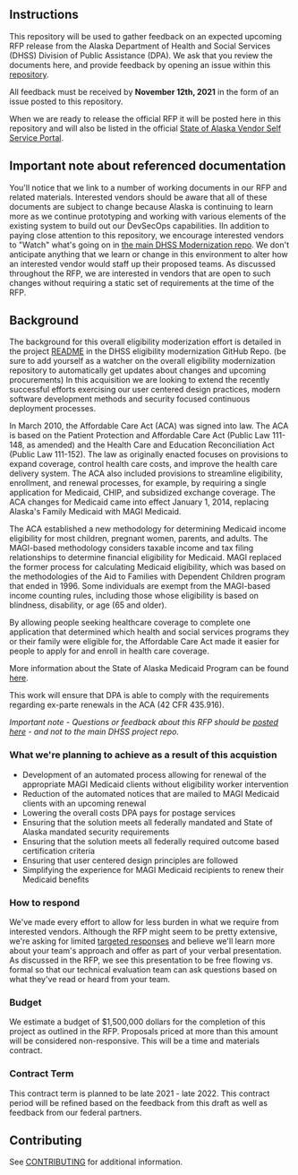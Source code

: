 ## Instructions

This repository will be used to gather feedback on an expected upcoming RFP release from the Alaska Department of Health and Social Services (DHSS) Division of Public Assistance (DPA). We ask that you review the documents here, and provide feedback by opening an issue within this [repository](https://github.com/AlaskaDHSS/RFP-ARIES-AutomatedRenewals/issues).

All feedback must be received by **November 12th, 2021** in the form of an issue posted to this repository. 

When we are ready to release the official RFP it will be posted here in this repository and will also be listed in the official [State of Alaska Vendor Self Service Portal](https://iris-vss.alaska.gov/webapp/PRDVSS1X1/AltSelfService).


## Important note about referenced documentation

You'll notice that we link to a number of working documents in our RFP and related materials.  Interested vendors should be aware that all of these documents are subject to change because Alaska is continuing to learn more as we continue prototyping and working with various elements of the existing system to build out our DevSecOps capabilities.  IIn addition to paying close attention to this repository, we encourage interested vendors to "Watch" what's going on in [the main DHSS Modernization repo](https://github.com/AlaskaDHSS/EIS-Modernization).  We don't anticipate anything that we learn or change in this environment to alter how an interested vendor would staff up their proposed teams.  As discussed throughout the RFP, we are interested in vendors that are open to such changes without requiring a static set of requirements at the time of the RFP.

## Background

The background for this overall eligibility moderization effort is detailed in the project [README](https://github.com/AlaskaDHSS/EIS-Modernization#readme) in the DHSS eligibility modernization GitHub Repo. (be sure to add yourself as a watcher on the overall eligibility modernization repository to automatically get updates about changes and upcoming procurements) In this acquisition we are looking to extend the recently successful efforts exercising our user centered design practices, modern software development methods and security focused continuous deployment processes. 

In March 2010, the Affordable Care Act (ACA) was signed into law. The ACA is based on the Patient Protection and Affordable Care Act (Public Law 111-148, as amended) and the Health Care and Education Reconciliation Act (Public Law 111-152). The law as originally enacted focuses on provisions to expand coverage, control health care costs, and improve the health care delivery system. The ACA also included provisions to streamline eligibility, enrollment, and renewal processes, for example, by requiring a single application for Medicaid, CHIP, and subsidized exchange coverage. The ACA changes for Medicaid came into effect January 1, 2014, replacing Alaska's Family Medicaid with MAGI Medicaid.

The ACA established a new methodology for determining Medicaid income eligibility for most children, pregnant women, parents, and adults. The MAGI-based methodology considers taxable income and tax filing relationships to determine financial eligibility for Medicaid. MAGI replaced the former process for calculating Medicaid eligibility, which was based on the methodologies of the Aid to Families with Dependent Children program that ended in 1996.  Some individuals are exempt from the MAGI-based income counting rules, including those whose eligibility is based on blindness, disability, or age (65 and older).

By allowing people seeking healthcare coverage to complete one application that determined which health and social services programs they or their family were eligible for, the Affordable Care Act made it easier for people to apply for and enroll in health care coverage.

More information about the State of Alaska Medicaid Program can be found [here](http://dpaweb.hss.state.ak.us/manuals/MAGI2/magi.htm#t=800_introduction_to_medicaid%2F800_introduction_to_medicaid.htm).

This work will ensure that DPA is able to comply with the requirements regarding ex-parte renewals in the ACA (42 CFR 435.916).
 
_Important note - Questions or feedback about this RFP should be [posted here](https://github.com/AlaskaDHSS/RFP-ARIES-AutomatedRenewals/issues) - and not to the main DHSS project repo._

### What we're planning to achieve as a result of this acquistion
- Development of an automated process allowing for renewal of the appropriate MAGI Medicaid clients without eligibility worker intervention
- Reduction of the automated notices that are mailed to MAGI Medicaid clients with an upcoming renewal
- Lowering the overall costs DPA pays for postage services
- Ensuring that the solution meets all federally mandated and State of Alaska mandated security requirements
- Ensuring that the solution meets all federally required outcome based certification criteria
- Ensuring that user centered design principles are followed 
- Simplifying the experience for MAGI Medicaid recipients to renew their Medicaid benefits


### How to respond

We've made every effort to allow for less burden in what we require from interested vendors.  Although the RFP might seem to be pretty extensive, we're asking for limited [targeted responses](https://github.com/AlaskaDHSS/RFP-ARIES-AutomatedRenewals/blob/main/ARIES_AUTORENEWAL_RFP.md#sec-401-proposal-format-and-content) and believe we'll learn more about your team's approach and offer as part of your verbal presentation.  As discussed in the RFP, we see this presentation to be free flowing vs. formal so that our technical evaluation team can ask questions based on what they've read or heard from your team.

### Budget

We estimate a budget of $1,500,000 dollars for the completion of this project as outlined in the RFP. Proposals priced at more than this amount will be considered non-responsive.  This will be a time and materials contract.

### Contract Term

This contract term is planned to be late 2021 - late 2022. This contract period will be refined based on the feedback from this draft as well as feedback from our federal partners. 

## Contributing
See [CONTRIBUTING](CONTRIBUTING.md) for additional information.
